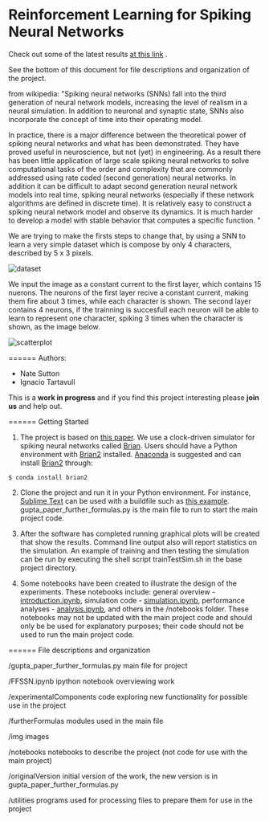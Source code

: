 Reinforcement Learning for Spiking Neural Networks
======
Check out some of the latest results [at this link](https://nsutton.com/reinforcement-learning-using-spiking-neural-networks/) .

See the bottom of this document for file descriptions and organization of the project.

from wikipedia: "Spiking neural networks (SNNs) fall into the third generation of neural network models,
increasing the level of realism in a neural simulation. 
In addition to neuronal and synaptic state, SNNs also incorporate the concept of time into their operating model.

In practice, there is a major difference between the theoretical power of spiking neural networks and what has been demonstrated. 
They have proved useful in neuroscience, but not (yet) in engineering. As a result there has been little application of large scale 
spiking neural networks to solve computational tasks of the order and complexity that are commonly addressed 
using rate coded (second generation) neural networks. In addition it can be difficult to adapt second generation 
neural network models into real time, spiking neural networks (especially if these network algorithms are defined in 
discrete time). It is relatively easy to construct a spiking neural network model and observe its dynamics.
It is much harder to develop a model with stable behavior that computes a specific function.
"

We are trying to make the firsts steps to change that, by using a SNN to learn a very simple dataset which is compose 
by only 4 characters, described by 5 x 3 pixels.

![dataset](https://raw.githubusercontent.com/tartavull/snn-rl/master/img/readme_1.png)

We input the image as a constant current to the first layer, which contains 15 nuerons. The neurons of the first layer recive a constant current, making them fire about 3 times, while each character is shown.
The second layer contains 4 neurons, if the trainning is succesfull each neuron will be able to learn to represent one character,
spiking 3 times when the character is shown, as the image below.

![scatterplot](https://raw.githubusercontent.com/tartavull/snn-rl/master/img/readme_2.png)

======
Authors:  
* Nate Sutton
* Ignacio Tartavull

This is a **work in progress** and if you find this project interesting please **join us** and help out.

======
Getting Started

1. The project is based on [this paper](http://www.personal.psu.edu/lnl/papers/Gupta_Long_2007.pdf). We use a clock-driven simulator for spiking neural networks called [Brian](http://briansimulator.org/).
Users should have a Python environment with [Brian2](http://brian2.readthedocs.io/en/stable/introduction/install.html) installed. [Anaconda](https://conda.io/docs/user-guide/install/index.html) is suggested and can install [Brian2](http://brian2.readthedocs.io/en/stable/introduction/install.html) through:
```
$ conda install brian2
```

2. Clone the project and run it in your Python environment. For instance, [Sublime Text](https://www.sublimetext.com/) can be used with a buildfile such as [this example](https://github.com/tartavull/snn-rl/blob/master/utilities/python_snnrl.sublime-build). gupta_paper_further_formulas.py is the main file to run to start the main project code.

3. After the software has completed running graphical plots will be created that show the results. Command line output also will report statistics on the simulation. An example of training and then testing the simulation can be run by executing the shell script trainTestSim.sh in the base project directory.

4. Some notebooks have been created to illustrate the design of the experiments. These notebooks include: general overview - [introduction.ipynb](http://nbviewer.jupyter.org/github/tartavull/snn-rl/blob/master/notebooks/introduction.ipynb), simulation code - [simulation.ipynb](https://github.com/tartavull/snn-rl/blob/master/notebooks/simulation.ipynb), performance analyses - [analysis.ipynb](http://nbviewer.jupyter.org/github/tartavull/snn-rl/blob/master/notebooks/analysis.ipynb), and others in the /notebooks folder. These notebooks may not be updated with the main project code and should only be be used for explanatory purposes; their code should not be used to run the main project code.

======
File descriptions and organization

/gupta_paper_further_formulas.py main file for project

/FFSSN.ipynb ipython notebook overviewing work

/experimentalComponents code exploring new functionality for possible use in the project

/furtherFormulas modules used in the main file

/img images

/notebooks notebooks to describe the project (not code for use with the main project)

/originalVersion initial version of the work, the new version is in gupta_paper_further_formulas.py 

/utilities programs used for processing files to prepare them for use in the project
